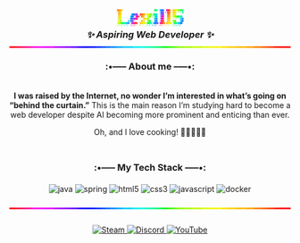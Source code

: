 <link rel="stylesheet" type='text/css' href="https://cdn.jsdelivr.net/gh/devicons/devicon@latest/devicon.min.css" />
<div align="center" style="margin-bottom: 0; padding: 0">
    <img alt="Lexi115" src="res/name-ascii.png" width="25%" style="margin-bottom: 0;">
    <h3 style="margin: 0; padding: 0"><em>✨ Aspiring Web Developer ✨</em></h3>
</div>
<img src="res/rainbow-bar.gif" width="100%" height="3" style="margin-bottom: 0;">
<div align="center" style="margin-bottom: 25px; padding: 0">
    <h3 style="margin: 0; padding: 20px">:•––– About me –––•:</h3>
<p><strong>I was raised by the Internet, no wonder I’m interested in what’s going on “behind the curtain.”</strong> This is the main reason I’m studying hard to become a web developer despite AI becoming more prominent and enticing than ever.</p>
<p>Oh, and I love cooking! 🍝🍖🍕🍆🥔</p>
</div>
<div align="center" style="margin-bottom: 25px; padding: 0">
    <h3 style="margin: 0; padding: 20px">:•––– My Tech Stack –––•:</h3>
    <img src="https://cdn.jsdelivr.net/gh/devicons/devicon@latest/icons/java/java-original.svg" width="75" alt="java" title="Java"/>
    <img src="https://cdn.jsdelivr.net/gh/devicons/devicon@latest/icons/spring/spring-original.svg" width="75" alt="spring" title="Spring Boot" />
    <img src="https://cdn.jsdelivr.net/gh/devicons/devicon@latest/icons/html5/html5-original.svg" width="75" alt="html5" title="HTML5" />
    <img src="https://cdn.jsdelivr.net/gh/devicons/devicon@latest/icons/css3/css3-original.svg" width="75" alt="css3" title="CSS3" />
    <img src="https://cdn.jsdelivr.net/gh/devicons/devicon@latest/icons/javascript/javascript-original.svg" width="75" alt="javascript" title="JavaScript" />
    <img src="https://cdn.jsdelivr.net/gh/devicons/devicon@latest/icons/docker/docker-original.svg" width="75" alt="docker" title="Docker"/>
</div>

<img src="res/rainbow-bar.gif" width="100%" height="3" style="margin-bottom: 25px;">
<div align="center" style="margin-bottom: 0; padding: 0">
<a href="https://steamcommunity.com/id/realjoky" target="_blank">
    <img alt="Steam" src="https://badgen.net/badge/Steam/Lexi115/black?icon=steam&scale=1.5"/>
</a>
<a href="https://discordapp.com/users/190843014678183936" target="_blank">
    <img alt="Discord" src="https://badgen.net/badge/Discord/Lexi115/blue?icon=discord&scale=1.5"/>
</a>
<a href="https://youtube.com/@ktkdev6499?si=Uj7WRAxghYx-XEvg" target="_blank">
    <img alt="YouTube" src="https://badgen.net/badge/YouTube/KTKDev/red?icon=youtube&scale=1.5"/>
</a>
</div>